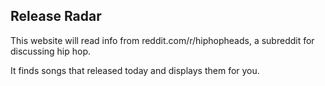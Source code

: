 ## Release Radar

This website will read info from reddit.com/r/hiphopheads, a subreddit for discussing hip hop.

It finds songs that released today and displays them for you.